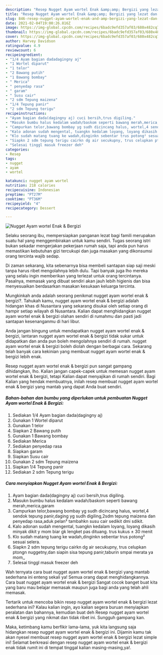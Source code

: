 ```yaml
---
description: "Resep Nugget Ayam wortel Enak &amp;amp; Bergizi yang lezat dan Mudah Dibuat"
title: "Resep Nugget Ayam wortel Enak &amp;amp; Bergizi yang lezat dan Mudah Dibuat"
slug: 846-resep-nugget-ayam-wortel-enak-and-amp-bergizi-yang-lezat-dan-mudah-dibuat
date: 2021-02-04T19:00:26.816Z
image: https://img-global.cpcdn.com/recipes/6badc9efd357af03/680x482cq70/nugget-ayam-wortel-enak-bergizi-foto-resep-utama.jpg
thumbnail: https://img-global.cpcdn.com/recipes/6badc9efd357af03/680x482cq70/nugget-ayam-wortel-enak-bergizi-foto-resep-utama.jpg
cover: https://img-global.cpcdn.com/recipes/6badc9efd357af03/680x482cq70/nugget-ayam-wortel-enak-bergizi-foto-resep-utama.jpg
author: Harvey Davidson
ratingvalue: 4.9
reviewcount: 6
recipeingredient:
- "1/4 Ayam bagian dadadagingny aj"
- "1 Wortel diparut"
- "1 telor"
- "2 Bawang putih"
- "1 Bawang bombay"
- " Merica"
- " penyedap rasa"
- " garam"
- " Susu cair"
- "2 sdm Tepung maizena"
- "1/4 Tepung panir"
- "2 sdm Tepung terigu"
recipeinstructions:
- "Ayam bagian dada(dagingny aj) cuci bersih,trus digiling."
- "Masukn bumbu halus kedalam wadah/baskom seperti bawang merah,merica,garam"
- "Campurkan telor,bawang bombay yg sudh dicincang halus, wortel,4 sendok tepung panir,daging yg sudh digiling,2sdm tepung maizena dan penyedap rasa,aduk pelan² tambahkn susu cair sedikit dmi sdikit."
- "Kalo adonan sudah mengental, tuangkn kedalam loyang, loyang dikasih minyak dikit y mom biar gk lengket pas dituang. trus kukus ± 30 menit"
- "Klo sudah matang tuang ke wadah,dinginkn sebentar trus potong² sesuai selera."
- "Siapkn 2 sdm tepung terigu cairkn dg air secukupny, trus celupkan ptongn nuggetny,dan siapin sisa tepung panir,taburin smpai merata ya mom,,"
- "Selesai tinggl masuk freezer deh"
categories:
- Resep
tags:
- nugget
- ayam
- wortel

katakunci: nugget ayam wortel 
nutrition: 218 calories
recipecuisine: Indonesian
preptime: "PT27M"
cooktime: "PT36M"
recipeyield: "4"
recipecategory: Dessert

---
```



![Nugget Ayam wortel Enak &amp; Bergizi](https://img-global.cpcdn.com/recipes/6badc9efd357af03/680x482cq70/nugget-ayam-wortel-enak-bergizi-foto-resep-utama.jpg)

Selaku seorang ibu, mempersiapkan panganan lezat bagi famili merupakan suatu hal yang menggembirakan untuk kamu sendiri. Tugas seorang istri bukan sekadar mengerjakan pekerjaan rumah saja, tapi anda pun harus memastikan kebutuhan gizi tercukupi dan juga masakan yang dikonsumsi orang tercinta wajib sedap.

Di zaman  sekarang, kita sebenarnya bisa membeli santapan siap saji meski tanpa harus ribet mengolahnya lebih dulu. Tapi banyak juga lho mereka yang selalu ingin memberikan yang terlezat untuk orang tercintanya. Pasalnya, memasak yang dibuat sendiri akan jauh lebih higienis dan bisa menyesuaikan berdasarkan masakan kesukaan keluarga tercinta. 



Mungkinkah anda adalah seorang penikmat nugget ayam wortel enak &amp; bergizi?. Tahukah kamu, nugget ayam wortel enak &amp; bergizi adalah hidangan khas di Nusantara yang sekarang disukai oleh setiap orang di hampir setiap wilayah di Nusantara. Kalian dapat menghidangkan nugget ayam wortel enak &amp; bergizi olahan sendiri di rumahmu dan pasti jadi santapan kesenanganmu di hari libur.

Anda jangan bingung untuk mendapatkan nugget ayam wortel enak &amp; bergizi, lantaran nugget ayam wortel enak &amp; bergizi tidak sukar untuk didapatkan dan anda pun boleh mengolahnya sendiri di rumah. nugget ayam wortel enak &amp; bergizi boleh diolah dengan berbagai cara. Sekarang telah banyak cara kekinian yang membuat nugget ayam wortel enak &amp; bergizi lebih enak.

Resep nugget ayam wortel enak &amp; bergizi pun sangat gampang dihidangkan, lho. Kalian jangan capek-capek untuk memesan nugget ayam wortel enak &amp; bergizi, tetapi Kalian dapat menyajikan di rumah sendiri. Bagi Kalian yang hendak membuatnya, inilah resep membuat nugget ayam wortel enak &amp; bergizi yang mantab yang dapat Anda buat sendiri.

<!--inarticleads1-->

##### Bahan-bahan dan bumbu yang diperlukan untuk pembuatan Nugget Ayam wortel Enak &amp; Bergizi:

1. Sediakan 1/4 Ayam bagian dada(dagingny aj)
1. Gunakan 1 Wortel diparut
1. Gunakan 1 telor
1. Siapkan 2 Bawang putih
1. Gunakan 1 Bawang bombay
1. Sediakan  Merica
1. Sediakan  penyedap rasa
1. Siapkan  garam
1. Siapkan  Susu cair
1. Gunakan 2 sdm Tepung maizena
1. Siapkan 1/4 Tepung panir
1. Sediakan 2 sdm Tepung terigu




<!--inarticleads2-->

##### Cara menyiapkan Nugget Ayam wortel Enak &amp; Bergizi:

1. Ayam bagian dada(dagingny aj) cuci bersih,trus digiling.
1. Masukn bumbu halus kedalam wadah/baskom seperti bawang merah,merica,garam
1. Campurkan telor,bawang bombay yg sudh dicincang halus, wortel,4 sendok tepung panir,daging yg sudh digiling,2sdm tepung maizena dan penyedap rasa,aduk pelan² tambahkn susu cair sedikit dmi sdikit.
1. Kalo adonan sudah mengental, tuangkn kedalam loyang, loyang dikasih minyak dikit y mom biar gk lengket pas dituang. trus kukus ± 30 menit
1. Klo sudah matang tuang ke wadah,dinginkn sebentar trus potong² sesuai selera.
1. Siapkn 2 sdm tepung terigu cairkn dg air secukupny, trus celupkan ptongn nuggetny,dan siapin sisa tepung panir,taburin smpai merata ya mom,,
1. Selesai tinggl masuk freezer deh




Wah ternyata cara buat nugget ayam wortel enak &amp; bergizi yang mantab sederhana ini enteng sekali ya! Semua orang dapat menghidangkannya. Cara buat nugget ayam wortel enak &amp; bergizi Sangat cocok banget buat kita yang baru mau belajar memasak maupun juga bagi anda yang telah ahli memasak.

Tertarik untuk mencoba bikin resep nugget ayam wortel enak &amp; bergizi lezat sederhana ini? Kalau kalian ingin, ayo kalian segera buruan menyiapkan peralatan dan bahannya, kemudian buat deh Resep nugget ayam wortel enak &amp; bergizi yang nikmat dan tidak ribet ini. Sungguh gampang kan. 

Maka, ketimbang kamu berfikir lama-lama, yuk kita langsung saja hidangkan resep nugget ayam wortel enak &amp; bergizi ini. Dijamin kamu tak akan nyesel membuat resep nugget ayam wortel enak &amp; bergizi lezat simple ini! Selamat berkreasi dengan resep nugget ayam wortel enak &amp; bergizi enak tidak rumit ini di tempat tinggal kalian masing-masing,ya!.

